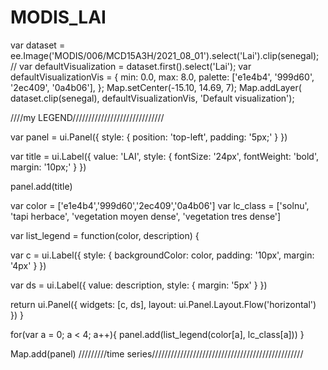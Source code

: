 # MODIS_LAI
var dataset = ee.Image('MODIS/006/MCD15A3H/2021_08_01').select('Lai').clip(senegal);
// var defaultVisualization = dataset.first().select('Lai');
var defaultVisualizationVis = {
  min: 0.0,
  max: 8.0,
  palette: ['e1e4b4', '999d60', '2ec409', '0a4b06'],
};
Map.setCenter(-15.10, 14.69, 7);
Map.addLayer(
    dataset.clip(senegal), defaultVisualizationVis, 'Default visualization');



////my LEGEND/////////////////////////////

var panel = ui.Panel({
  style: {
    position: 'top-left',
    padding: '5px;'
  }
})

var title = ui.Label({
  value: 'LAI',
  style: {
    fontSize: '24px',
    fontWeight: 'bold',
    margin: '10px;'
  }
})

panel.add(title)

var color = ['e1e4b4','999d60','2ec409','0a4b06']
var lc_class = ['solnu', 'tapi herbace', 'vegetation moyen dense', 'vegetation tres dense']

var list_legend = function(color, description) {
  
  var c = ui.Label({
    style: {
      backgroundColor: color,
      padding: '10px',
      margin: '4px'
    }
  })
  
  var ds = ui.Label({
    value: description,
    style: {
      margin: '5px'
    }
  })
  
  return ui.Panel({
    widgets: [c, ds],
    layout: ui.Panel.Layout.Flow('horizontal')
  })
}

for(var a = 0; a < 4; a++){
  panel.add(list_legend(color[a], lc_class[a]))
}

Map.add(panel)
/////////time series////////////////////////////////////////////////



